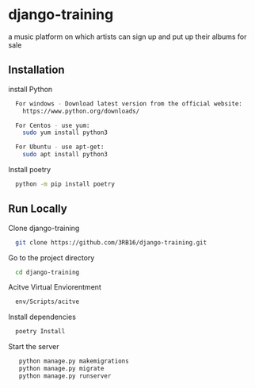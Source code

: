# django-training

a music platform on which artists can sign up and put up their albums for sale



## Installation

install Python 

```bash
  For windows - Download latest version from the official website: 
    https://www.python.org/downloads/

  For Centos - use yum:
    sudo yum install python3

  For Ubuntu - use apt-get:
    sudo apt install python3

```

Install poetry

```bash
  python -m pip install poetry
```
    
## Run Locally

Clone django-training

```bash
  git clone https://github.com/3RB16/django-training.git
```

Go to the project directory

```bash
  cd django-training
```

Acitve Virtual Enviorentment

```bash
  env/Scripts/acitve
```

Install dependencies

```bash
  poetry Install
```

Start the server

```bash
   python manage.py makemigrations
   python manage.py migrate
   python manage.py runserver
```
